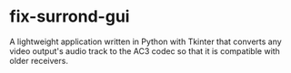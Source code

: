 # fix-surrond-gui

A lightweight application written in Python with Tkinter that converts any video output's audio track to the AC3 codec so that it is compatible with older receivers.
